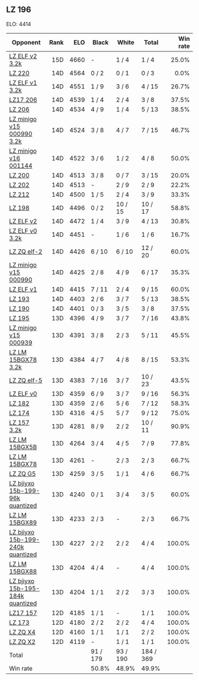 ## LZ 196 ##

ELO: 4414

Opponent | Rank | ELO | Black | White | Total | Win rate
---------|-----:|----:|-------|-------|-------|-------:
[LZ ELF v2 3.2k](LZ%20ELF%20v2%203.2k.md) | 15D | 4660 | - | 1 / 4 | 1 / 4 | 25.0%
[LZ 220](LZ%20220.md) | 14D | 4564 | 0 / 2 | 0 / 1 | 0 / 3 | 0.0%
[LZ ELF v1 3.2k](LZ%20ELF%20v1%203.2k.md) | 14D | 4551 | 1 / 9 | 3 / 6 | 4 / 15 | 26.7%
[LZ17 206](LZ17%20206.md) | 14D | 4539 | 1 / 4 | 2 / 4 | 3 / 8 | 37.5%
[LZ 206](LZ%20206.md) | 14D | 4534 | 4 / 9 | 1 / 4 | 5 / 13 | 38.5%
[LZ minigo v15 000990 3.2k](LZ%20minigo%20v15%20000990%203.2k.md) | 14D | 4524 | 3 / 8 | 4 / 7 | 7 / 15 | 46.7%
[LZ minigo v16 001144](LZ%20minigo%20v16%20001144.md) | 14D | 4522 | 3 / 6 | 1 / 2 | 4 / 8 | 50.0%
[LZ 200](LZ%20200.md) | 14D | 4513 | 3 / 8 | 0 / 7 | 3 / 15 | 20.0%
[LZ 202](LZ%20202.md) | 14D | 4513 | - | 2 / 9 | 2 / 9 | 22.2%
[LZ 212](LZ%20212.md) | 14D | 4500 | 1 / 5 | 2 / 4 | 3 / 9 | 33.3%
[LZ 198](LZ%20198.md) | 14D | 4496 | 0 / 2 | 10 / 15 | 10 / 17 | 58.8%
[LZ ELF v2](LZ%20ELF%20v2.md) | 14D | 4472 | 1 / 4 | 3 / 9 | 4 / 13 | 30.8%
[LZ ELF v0 3.2k](LZ%20ELF%20v0%203.2k.md) | 14D | 4451 | - | 1 / 6 | 1 / 6 | 16.7%
[LZ ZQ elf-2](LZ%20ZQ%20elf-2.md) | 14D | 4426 | 6 / 10 | 6 / 10 | 12 / 20 | 60.0%
[LZ minigo v15 000990](LZ%20minigo%20v15%20000990.md) | 14D | 4425 | 2 / 8 | 4 / 9 | 6 / 17 | 35.3%
[LZ ELF v1](LZ%20ELF%20v1.md) | 14D | 4415 | 7 / 11 | 2 / 4 | 9 / 15 | 60.0%
[LZ 193](LZ%20193.md) | 14D | 4403 | 2 / 6 | 3 / 7 | 5 / 13 | 38.5%
[LZ 190](LZ%20190.md) | 14D | 4401 | 0 / 3 | 3 / 5 | 3 / 8 | 37.5%
[LZ 195](LZ%20195.md) | 13D | 4396 | 4 / 9 | 3 / 7 | 7 / 16 | 43.8%
[LZ minigo v15 000939](LZ%20minigo%20v15%20000939.md) | 13D | 4391 | 3 / 8 | 2 / 3 | 5 / 11 | 45.5%
[LZ LM 15BGX78 3.2k](LZ%20LM%2015BGX78%203.2k.md) | 13D | 4384 | 4 / 7 | 4 / 8 | 8 / 15 | 53.3%
[LZ ZQ elf-5](LZ%20ZQ%20elf-5.md) | 13D | 4383 | 7 / 16 | 3 / 7 | 10 / 23 | 43.5%
[LZ ELF v0](LZ%20ELF%20v0.md) | 13D | 4359 | 6 / 9 | 3 / 7 | 9 / 16 | 56.3%
[LZ 182](LZ%20182.md) | 13D | 4359 | 2 / 6 | 5 / 6 | 7 / 12 | 58.3%
[LZ 174](LZ%20174.md) | 13D | 4316 | 4 / 5 | 5 / 7 | 9 / 12 | 75.0%
[LZ 157 3.2k](LZ%20157%203.2k.md) | 13D | 4281 | 8 / 9 | 2 / 2 | 10 / 11 | 90.9%
[LZ LM 15BGX5B](LZ%20LM%2015BGX5B.md) | 13D | 4264 | 3 / 4 | 4 / 5 | 7 / 9 | 77.8%
[LZ LM 15BGX78](LZ%20LM%2015BGX78.md) | 13D | 4261 | - | 2 / 3 | 2 / 3 | 66.7%
[LZ ZQ G5](LZ%20ZQ%20G5.md) | 13D | 4259 | 3 / 5 | 1 / 1 | 4 / 6 | 66.7%
[LZ bjiyxo 15b-199-96k quantized](LZ%20bjiyxo%2015b-199-96k%20quantized.md) | 13D | 4240 | 0 / 1 | 3 / 4 | 3 / 5 | 60.0%
[LZ LM 15BGX89](LZ%20LM%2015BGX89.md) | 13D | 4233 | 2 / 3 | - | 2 / 3 | 66.7%
[LZ bjiyxo 15b-199-240k quantized](LZ%20bjiyxo%2015b-199-240k%20quantized.md) | 13D | 4227 | 2 / 2 | 2 / 2 | 4 / 4 | 100.0%
[LZ LM 15BGX88](LZ%20LM%2015BGX88.md) | 13D | 4204 | 4 / 4 | - | 4 / 4 | 100.0%
[LZ bjiyxo 15b-195-184k quantized](LZ%20bjiyxo%2015b-195-184k%20quantized.md) | 13D | 4204 | 1 / 1 | 2 / 2 | 3 / 3 | 100.0%
[LZ17 157](LZ17%20157.md) | 12D | 4185 | 1 / 1 | - | 1 / 1 | 100.0%
[LZ 173](LZ%20173.md) | 12D | 4180 | 2 / 2 | 2 / 2 | 4 / 4 | 100.0%
[LZ ZQ X4](LZ%20ZQ%20X4.md) | 12D | 4160 | 1 / 1 | 1 / 1 | 2 / 2 | 100.0%
[LZ ZQ X2](LZ%20ZQ%20X2.md) | 12D | 4119 | - | 1 / 1 | 1 / 1 | 100.0%
Total | | | 91 / 179 | 93 / 190 | 184 / 369 | 
Win rate| | | 50.8% | 48.9% | 49.9% | 
